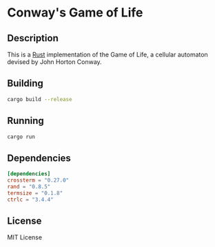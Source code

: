 # Conway's Game of Life

## Description

This is a [Rust](https://www.rust-lang.org) implementation of the Game of Life, a cellular automaton devised by John Horton Conway.

## Building

```bash
cargo build --release
```

## Running

```bash
cargo run
```

## Dependencies

```toml
[dependencies]
crossterm = "0.27.0"
rand = "0.8.5"
termsize = "0.1.8"
ctrlc = "3.4.4"
```

## License

MIT License